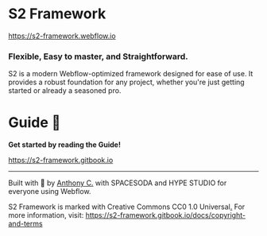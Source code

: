 # S2 Framework

https://s2-framework.webflow.io

### Flexible, Easy to master, and Straightforward.

S2 is a modern Webflow-optimized framework designed for ease of use. It provides a robust foundation for any project, whether you're just getting started or already a seasoned pro.

# Guide 📗

**Get started by reading the Guide!**

https://s2-framework.gitbook.io


---

Built with 🤍 by [Anthony C.](https://x.com/anthonycxc) with SPACESODA and HYPE STUDIO for everyone using Webflow.

S2 Framework is marked with Creative Commons CC0 1.0 Universal[.](https://creativecommons.org/publicdomain/zero/1.0) 
For more information, visit: https://s2-framework.gitbook.io/docs/copyright-and-terms